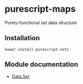 # purescript-maps

Purely-functional set data structure

## Installation

```
bower install purescript-sets
```

## Module documentation

- [Data.Set](docs/Data/Set.md)
